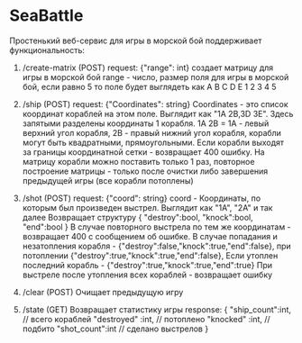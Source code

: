 # SeaBattle
Простенький веб-сервис для игры в морской бой поддерживает функциональность:

1) /create-matrix (POST)
request: {"range": int} 
создает матрицу для игры в морской бой
range - число, размер поля для игры в морской бой,  если равно 5 то поле будет выглядеть как 
 A B C D E
1
2
3
4
5

2) /ship (POST) 
request: {"Coordinates": string}
Coordinates - это список координат кораблей на этом поле. Выглядит как "1A 2B,3D 3E". Здесь запятыми разделены координаты 1 корабля.
1A 2B = 1A - левый верхний угол корабля, 2B - правый нижний угол корабля, корабли могут быть квадратными, прямоугольными.
Если корабли выходят за границы координатной сетки - возвращает 400 ошибку.
На матрицу корабли можно поставить только 1 раз, повторное построение матрицы - только после очистки либо завершения предыдущей игры (все корабли потоплены)

3) /shot (POST)
request: {"сoord": string}
сoord - Координаты, по которым был произведен выстрел. Выглядит как "1A", "2A" и так далее
Возвращает структуру
{
	"destroy":bool,
	"knock":bool,
	"end":bool
}
В случае повторного выстрела по тем же координатам - возвращает 400 с сообщением об ошибке.
В случае попадания и незатопления корабля - {"destroy":false,"knock":true,"end":false}, при потоплении {"destroy":true,"knock":true,"end":false},
Если утоплен последний корабль - {"destroy":true,"knock":true,"end":true}
При выстреле после утопления всех кораблей - возвращает ошибку

4) /clear (POST)
Очищает предыдущую игру

5) /state (GET)
Возвращает статистику игры
response:
{
	"ship_count":int, // всего кораблей
	"destroyed" :int, // потоплено
	"knocked"   :int, // подбито
	"shot_count":int  // сделано выстрелов
}
